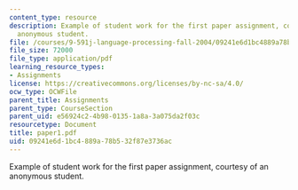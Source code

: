 ```yaml
---
content_type: resource
description: Example of student work for the first paper assignment, courtesy of an
  anonymous student.
file: /courses/9-591j-language-processing-fall-2004/09241e6d1bc4889a78b532f87e3736ac_paper1.pdf
file_size: 72000
file_type: application/pdf
learning_resource_types:
- Assignments
license: https://creativecommons.org/licenses/by-nc-sa/4.0/
ocw_type: OCWFile
parent_title: Assignments
parent_type: CourseSection
parent_uid: e56924c2-4b98-0135-1a8a-3a075da2f03c
resourcetype: Document
title: paper1.pdf
uid: 09241e6d-1bc4-889a-78b5-32f87e3736ac
---
```

Example of student work for the first paper assignment, courtesy of an anonymous student.